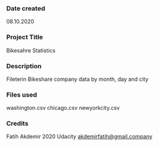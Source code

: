 ### Date created
08.10.2020

### Project Title
Bikesahre Statistics

### Description
Fileterin Bikeshare company data by month, day and city

### Files used
washington.csv
chicago.csv
newyorkcity.csv

### Credits
Fatih Akdemir
2020
Udacity
akdemirfatih@gmail.company

